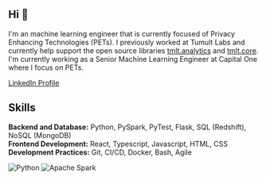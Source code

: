 ## Hi 👋

I'm an machine learning engineer that is currently focused of Privacy Enhancing Technologies (PETs). I previously worked at Tumult Labs and currently help support the open source libraries [tmlt.analytics](https://github.com/opendp/tumult-analytics) and [tmlt.core](https://github.com/opendp/tumult-core). I'm currently working as a Senior Machine Learning Engineer at Capital One where I focus on PETs. 

[LinkedIn Profile](https://www.linkedin.com/in/charles-carlson-14aa1090/)

## Skills
**Backend and Database:** Python, PySpark, PyTest, Flask, SQL (Redshift), NoSQL (MongoDB)  
**Frontend Development:** React, Typescript, Javascript, HTML, CSS  
**Development Practices:** Git, CI/CD, Docker, Bash, Agile  


![Python](https://img.shields.io/badge/Python-3776AB?logo=python&logoColor=white) ![Apache Spark](https://img.shields.io/badge/Apache_Spark-E25A1C?logo=apachespark&logoColor=white)

